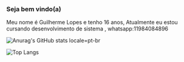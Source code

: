 ###  Seja bem vindo(a)
Meu nome é Guilherme Lopes e tenho 16 anos,
Atualmente eu estou cursando desenvolvimento de sistema ,
whatsapp:11984084896

![Anurag's GitHub stats](https://github-readme-stats.vercel.app/api?username=anuraghazra&show_icons=true&theme=transparent) locale=pt-br

![Top Langs](https://github-readme-stats.vercel.app/api/top-langs/?username=guilopes46)



<!--
**guilopes46/guilopes46** is a ✨ _special_ ✨ repository because its `README.md` (this file) appears on your GitHub profile.

Here are some ideas to get you started  

- 🔭 I’m currently working on ...
- 🌱 I’m currently learning ...
- 👯 I’m looking to collaborate on ...
- 🤔 I’m looking for help with ...
- 💬 Ask me about ...
- 📫 How to reach me: ...
- 😄 Pronouns: ...
- ⚡ Fun fact: ...
-->
